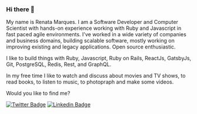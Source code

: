 ### Hi there 👋

My name is Renata Marques. I am a Software Developer and Computer Scientist with hands-on experience working with Ruby and Javascript in fast paced agile environments. I've worked in a wide variety of companies and business domains, building scalable software, mostly working on improving existing and legacy applications. Open source enthusiastic.

I like to build things with Ruby, Javascript, Ruby on Rails, ReactJs, GatsbyJs, Git, PostgreSQL, Redis, Rest, and GraphQL.

In my free time I like to watch and discuss about movies and TV shows, to read books, to listen to music, to photopraph and make some videos.

Would you like to find me?

[![Twitter Badge](https://img.shields.io/badge/-Twitter-1ca0f1?style=flat-square&labelColor=1ca0f1&logo=twitter&logoColor=white&link=https://twitter.com/retargaryen)](https://twitter.com/retargaryen)
[![Linkedin Badge](https://img.shields.io/badge/-LinkedIn-blue?style=flat-square&logo=Linkedin&logoColor=white&link=https://www.linkedin.com/in/renata-marques-b27877119/)](https://www.linkedin.com/in/renata-marques-b27877119/)


